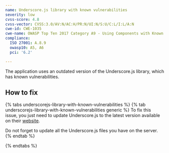 ```yaml
---
name: Underscore.js library with known vulnerabilities
severity: low
cvss-score: 4.8
cvss-vector: CVSS:3.0/AV:N/AC:H/PR:N/UI:N/S:U/C:L/I:L/A:N
cwe-id: CWE-1035
cwe-name: OWASP Top Ten 2017 Category A9 - Using Components with Known Vulnerabilities
compliance:
  ISO 27001: A.8.9
  owasp10: A5, A6
  pci: '6.2'

---            
```


The application uses an outdated version of the Underscore.js library, which has known vulnerabilities.

## How to fix

{% tabs underscorejs-library-with-known-vulnerabilities %}
{% tab underscorejs-library-with-known-vulnerabilities generic %}
To fix this issue, you just need to update Underscore.js to the latest version available on their [website](https://underscorejs.org/).

Do not forget to update all the Underscore.js files you have on the server.
{% endtab %}

{% endtabs %}
